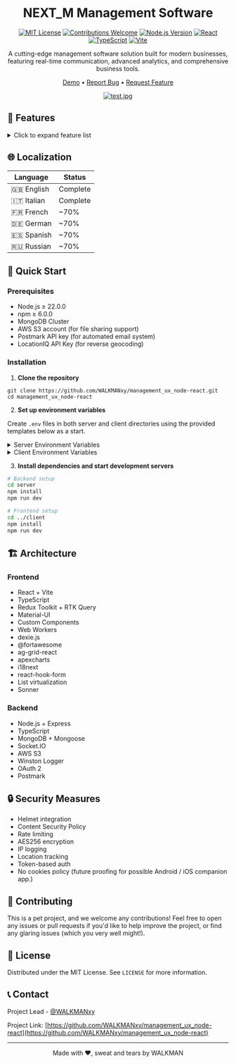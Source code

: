 <div align="center">

# NEXT_M Management Software

[![MIT License](https://img.shields.io/badge/License-MIT-green.svg)](https://choosealicense.com/licenses/mit/)
[![Contributions Welcome](https://img.shields.io/badge/contributions-welcome-brightgreen.svg?style=flat)](https://github.com/WALKMANxy/management_ux_node-react/issues)
[![Node.js Version](https://img.shields.io/badge/node-%3E%3D22.0.0-brightgreen.svg)](https://nodejs.org/)
[![React](https://img.shields.io/badge/React-20232A?style=flat&logo=react&logoColor=61DAFB)](https://reactjs.org/)
[![TypeScript](https://img.shields.io/badge/TypeScript-007ACC?style=flat&logo=typescript&logoColor=white)](https://www.typescriptlang.org/)
[![Vite](https://img.shields.io/badge/Vite-646CFF?style=flat&logo=vite&logoColor=white)](https://vitejs.dev/)

A cutting-edge management software solution built for modern businesses, featuring real-time communication, advanced analytics, and comprehensive business tools.

[Demo](https://rcsnext.com) • [Report Bug](https://github.com/WALKMANxy/management_ux_node-react/issues) • [Request Feature](https://github.com/WALKMANxy/management_ux_node-react/issues)

[![test.jpg](https://i.postimg.cc/3xVvmtkr/test.jpg)](https://postimg.cc/Js30Wc3S)
</div>


## 🌟 Features

<details>
<summary>Click to expand feature list</summary>

### 🔐 User Management
- **Admin Controls**
  - Full CRUD operations for entities (clients, admins, agents, employees)
  - User deletion capabilities
  - Entity assignment system, only registered and verified users that have been assigned an entity by an admin can enter the app

- **Authentication**
  - Secure login & registration
  - Account verification via email after registration
  - Password reset functionality
  - Session persistence
  - Auto-renewal system

### 📊 Analytics & Dashboards
- **Role-Specific Dashboards**
  - Custom views per user type
  - Possibility of real-time data updates upon necessity and data source
  
- **Advanced Analytics**
  - Revenue tracking (net/gross)
  - Client analytics
  - Sales distribution
  - Trend analysis

### 💬 Real-time Communication
- **Modern Chat System**
  - One-to-one & group chats
  - Broadcast messaging
  - AWS S3 file sharing
  - Message search
  - Server reception and "seen" status indicators
  - Supports automated messages via NEXT_ Bot (Scheduled visits, events, reminders)
  
- **Performance Features**
  - Web Worker optimization
  - AES256 encrypted caching

### 🗓️ Business Tools
- **Visit Management**
  - Scheduling system
  - Private and public notes inside the visits, the former only visible to the agent linked to the visit, and the admins.
  
- **Promotion System**
  - Custom promotion creation
  - Client targeting
  
- **Calendar Integration**
  - Absence tracking
  - Event management
  - Supports locale's Nation Holiday via nager.date

### 💻 Technical Excellence
- **Responsive Design**
  - Full support for mobile, tablets and desktops
  - Custom component library (95%)
  - Touch-optimized interfaces

- **State Management**
  - Redux Toolkit integration
  - RTK Query optimization
  - Real-time sync

</details>

## 🌐 Localization

| Language | Status |
|----------|---------|
| 🇬🇧 English | Complete |
| 🇮🇹 Italian | Complete |
| 🇫🇷 French | ~70% |
| 🇩🇪 German | ~70% |
| 🇪🇸 Spanish | ~70% |
| 🇷🇺 Russian | ~70% |

## 🚀 Quick Start

### Prerequisites

- Node.js ≥ 22.0.0
- npm ≥ 6.0.0
- MongoDB Cluster 
- AWS S3 account (for file sharing support)
- Postmark API key (for automated email system)
- LocationIQ API Key (for reverse geocoding)

### Installation

1. **Clone the repository**
```
git clone https://github.com/WALKMANxy/management_ux_node-react.git
cd management_ux_node-react
```

2. **Set up environment variables**

Create `.env` files in both server and client directories using the provided templates below as a start.

<details>
<summary>Server Environment Variables</summary>

```env
NODE_ENV=development
PORT=3000
BASE_URL=http://localhost:3000
APP_URL=http://localhost:3000
REFRESH_TOKEN_DURATION=30d
SESSION_DURATION=30d
IPINFO_TOKEN=your_ipinfo_token
GOOGLE_CLIENT_ID=your_google_client_id
GOOGLE_CLIENT_SECRET=your_google_client_secret
BOT_TOKEN=your_bot_token
REDIRECT_URI=http://localhost:3000/oauth2callback
SSL_KEY_PATH=path_to_ssl_key
SSL_CERT_PATH=path_to_ssl_cert
JWT_SECRET=your_jwt_secret
ACCESS_TOKEN_SECRET=your_access_token_secret
REFRESH_TOKEN_SECRET=your_refresh_token_secret
REVERSE_GEO_TOKEN=your_reverse_geo_token
ACCESS_TOKEN_EXPIRY=15m
REFRESH_TOKEN_EXPIRY=30d
SESSION_DURATION=30d
POSTMARK_API_TOKEN=your_postmark_api_token
JWT_EXPIRES_IN=15m
PASSWORD_RESET_EXPIRES_IN=1h
MONGO_URI=your_mongodb_connection_string
AWS_ACCESS_KEY_ID=your_aws_access_key_id
AWS_SECRET_ACCESS_KEY=your_aws_secret_access_key
AWS_REGION=your_aws_region
AWS_BUCKET_NAME=your_s3_bucket_name
```
</details>

<details>
<summary>Client Environment Variables</summary>

```env
VITE_APP_NAME=NEXT_M
VITE_API_BASE_URL=http://localhost:3000
VITE_APP_URL=http://localhost:3000
VITE_DEV_CRT=path_to_dev_cert
VITE_DEV_KEY=path_to_dev_key
VITE_UPDATE_TIME_MS=60000
```
</details>

3. **Install dependencies and start development servers**

```bash
# Backend setup
cd server
npm install
npm run dev

# Frontend setup
cd ../client
npm install
npm run dev
```

## 🏗️ Architecture

### Frontend
- React + Vite
- TypeScript
- Redux Toolkit + RTK Query
- Material-UI
- Custom Components
- Web Workers
- dexie.js
- @fortawesome
- ag-grid-react
- apexcharts
- i18next
- react-hook-form
- List virtualization
- Sonner

### Backend
- Node.js + Express
- TypeScript
- MongoDB + Mongoose
- Socket.IO
- AWS S3
- Winston Logger
- OAuth 2
- Postmark

## 🔒 Security Measures

- Helmet integration
- Content Security Policy
- Rate limiting
- AES256 encryption
- IP logging
- Location tracking
- Token-based auth
- No cookies policy (future proofing for possible Android / iOS companion app.)

## 🤝 Contributing

This is a pet project, and we welcome any contributions! Feel free to open any issues or pull requests if you'd like to help improve the project, or find any glaring issues (which you very well might!).

## 📜 License

Distributed under the MIT License. See `LICENSE` for more information.

## 📞 Contact

Project Lead - [@WALKMANxy](https://github.com/WALKMANxy)

Project Link: [https://github.com/WALKMANxy/management_ux_node-react](https://github.com/WALKMANxy/management_ux_node-react)

---

<div align="center">

Made with ❤️, sweat and tears by WALKMAN


</div>

